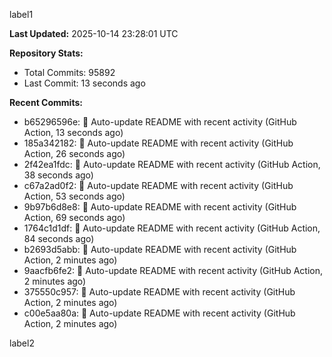 
label1 
<!-- ACTIVITY_START -->
**Last Updated:** 2025-10-14 23:28:01 UTC

**Repository Stats:**
- Total Commits: 95892
- Last Commit: 13 seconds ago

**Recent Commits:**
- b65296596e: 🤖 Auto-update README with recent activity (GitHub Action, 13 seconds ago)
- 185a342182: 🤖 Auto-update README with recent activity (GitHub Action, 26 seconds ago)
- 2f42ea1fdc: 🤖 Auto-update README with recent activity (GitHub Action, 38 seconds ago)
- c67a2ad0f2: 🤖 Auto-update README with recent activity (GitHub Action, 53 seconds ago)
- 9b97b6d8e8: 🤖 Auto-update README with recent activity (GitHub Action, 69 seconds ago)
- 1764c1d1df: 🤖 Auto-update README with recent activity (GitHub Action, 84 seconds ago)
- b2693d5abb: 🤖 Auto-update README with recent activity (GitHub Action, 2 minutes ago)
- 9aacfb6fe2: 🤖 Auto-update README with recent activity (GitHub Action, 2 minutes ago)
- 375550c957: 🤖 Auto-update README with recent activity (GitHub Action, 2 minutes ago)
- c00e5aa80a: 🤖 Auto-update README with recent activity (GitHub Action, 2 minutes ago)
<!-- ACTIVITY_END -->

label2
